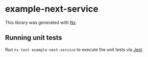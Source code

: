 # example-next-service

This library was generated with [Nx](https://nx.dev).

## Running unit tests

Run `nx test example-next-service` to execute the unit tests via [Jest](https://jestjs.io).
